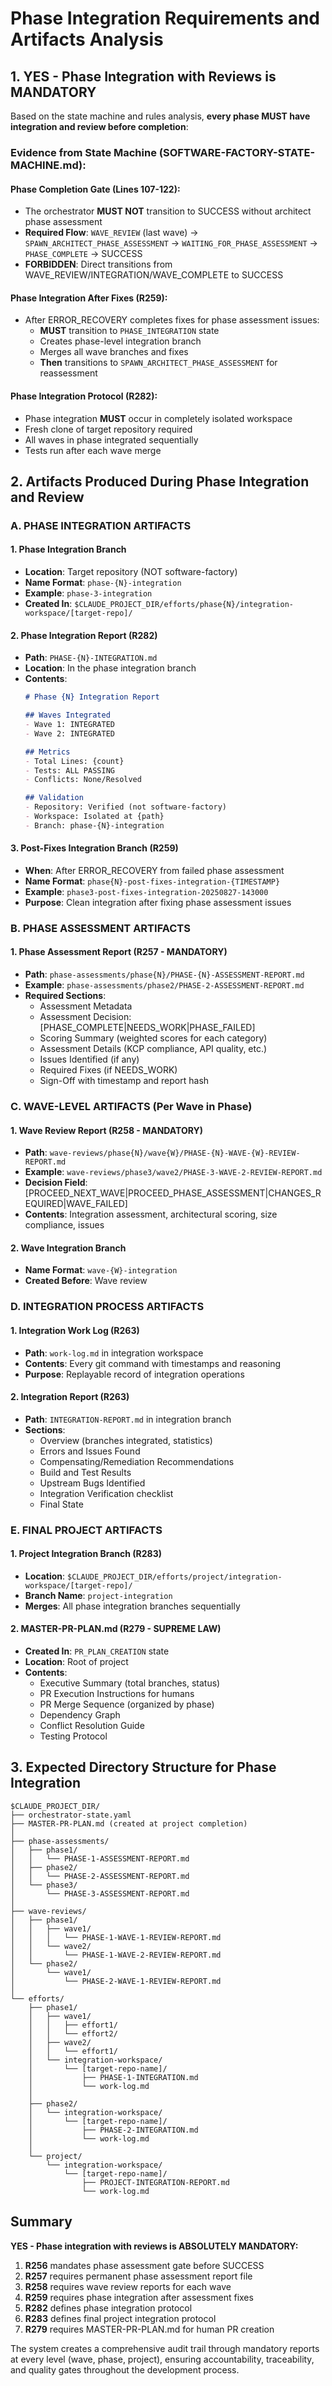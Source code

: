 # Phase Integration Requirements and Artifacts Analysis

## 1. **YES - Phase Integration with Reviews is MANDATORY**

Based on the state machine and rules analysis, **every phase MUST have integration and review before completion**:

### Evidence from State Machine (SOFTWARE-FACTORY-STATE-MACHINE.md):

#### Phase Completion Gate (Lines 107-122):
- The orchestrator **MUST NOT** transition to SUCCESS without architect phase assessment
- **Required Flow**: `WAVE_REVIEW` (last wave) → `SPAWN_ARCHITECT_PHASE_ASSESSMENT` → `WAITING_FOR_PHASE_ASSESSMENT` → `PHASE_COMPLETE` → SUCCESS
- **FORBIDDEN**: Direct transitions from WAVE_REVIEW/INTEGRATION/WAVE_COMPLETE to SUCCESS

#### Phase Integration After Fixes (R259):
- After ERROR_RECOVERY completes fixes for phase assessment issues:
  - **MUST** transition to `PHASE_INTEGRATION` state
  - Creates phase-level integration branch
  - Merges all wave branches and fixes
  - **Then** transitions to `SPAWN_ARCHITECT_PHASE_ASSESSMENT` for reassessment

#### Phase Integration Protocol (R282):
- Phase integration **MUST** occur in completely isolated workspace
- Fresh clone of target repository required
- All waves in phase integrated sequentially
- Tests run after each wave merge

## 2. **Artifacts Produced During Phase Integration and Review**

### A. PHASE INTEGRATION ARTIFACTS

#### 1. **Phase Integration Branch**
- **Location**: Target repository (NOT software-factory)
- **Name Format**: `phase-{N}-integration`
- **Example**: `phase-3-integration`
- **Created In**: `$CLAUDE_PROJECT_DIR/efforts/phase{N}/integration-workspace/[target-repo]/`

#### 2. **Phase Integration Report** (R282)
- **Path**: `PHASE-{N}-INTEGRATION.md`
- **Location**: In the phase integration branch
- **Contents**:
  ```markdown
  # Phase {N} Integration Report
  
  ## Waves Integrated
  - Wave 1: INTEGRATED
  - Wave 2: INTEGRATED
  
  ## Metrics
  - Total Lines: {count}
  - Tests: ALL PASSING
  - Conflicts: None/Resolved
  
  ## Validation
  - Repository: Verified (not software-factory)
  - Workspace: Isolated at {path}
  - Branch: phase-{N}-integration
  ```

#### 3. **Post-Fixes Integration Branch** (R259)
- **When**: After ERROR_RECOVERY from failed phase assessment
- **Name Format**: `phase{N}-post-fixes-integration-{TIMESTAMP}`
- **Example**: `phase3-post-fixes-integration-20250827-143000`
- **Purpose**: Clean integration after fixing phase assessment issues

### B. PHASE ASSESSMENT ARTIFACTS

#### 1. **Phase Assessment Report** (R257 - MANDATORY)
- **Path**: `phase-assessments/phase{N}/PHASE-{N}-ASSESSMENT-REPORT.md`
- **Example**: `phase-assessments/phase2/PHASE-2-ASSESSMENT-REPORT.md`
- **Required Sections**:
  - Assessment Metadata
  - Assessment Decision: [PHASE_COMPLETE|NEEDS_WORK|PHASE_FAILED]
  - Scoring Summary (weighted scores for each category)
  - Assessment Details (KCP compliance, API quality, etc.)
  - Issues Identified (if any)
  - Required Fixes (if NEEDS_WORK)
  - Sign-Off with timestamp and report hash

### C. WAVE-LEVEL ARTIFACTS (Per Wave in Phase)

#### 1. **Wave Review Report** (R258 - MANDATORY)
- **Path**: `wave-reviews/phase{N}/wave{W}/PHASE-{N}-WAVE-{W}-REVIEW-REPORT.md`
- **Example**: `wave-reviews/phase3/wave2/PHASE-3-WAVE-2-REVIEW-REPORT.md`
- **Decision Field**: [PROCEED_NEXT_WAVE|PROCEED_PHASE_ASSESSMENT|CHANGES_REQUIRED|WAVE_FAILED]
- **Contents**: Integration assessment, architectural scoring, size compliance, issues

#### 2. **Wave Integration Branch**
- **Name Format**: `wave-{W}-integration`
- **Created Before**: Wave review

### D. INTEGRATION PROCESS ARTIFACTS

#### 1. **Integration Work Log** (R263)
- **Path**: `work-log.md` in integration workspace
- **Contents**: Every git command with timestamps and reasoning
- **Purpose**: Replayable record of integration operations

#### 2. **Integration Report** (R263)
- **Path**: `INTEGRATION-REPORT.md` in integration branch
- **Sections**:
  - Overview (branches integrated, statistics)
  - Errors and Issues Found
  - Compensating/Remediation Recommendations
  - Build and Test Results
  - Upstream Bugs Identified
  - Integration Verification checklist
  - Final State

### E. FINAL PROJECT ARTIFACTS

#### 1. **Project Integration Branch** (R283)
- **Location**: `$CLAUDE_PROJECT_DIR/efforts/project/integration-workspace/[target-repo]/`
- **Branch Name**: `project-integration`
- **Merges**: All phase integration branches sequentially

#### 2. **MASTER-PR-PLAN.md** (R279 - SUPREME LAW)
- **Created In**: `PR_PLAN_CREATION` state
- **Location**: Root of project
- **Contents**:
  - Executive Summary (total branches, status)
  - PR Execution Instructions for humans
  - PR Merge Sequence (organized by phase)
  - Dependency Graph
  - Conflict Resolution Guide
  - Testing Protocol

## 3. **Expected Directory Structure for Phase Integration**

```
$CLAUDE_PROJECT_DIR/
├── orchestrator-state.yaml
├── MASTER-PR-PLAN.md (created at project completion)
│
├── phase-assessments/
│   ├── phase1/
│   │   └── PHASE-1-ASSESSMENT-REPORT.md
│   ├── phase2/
│   │   └── PHASE-2-ASSESSMENT-REPORT.md
│   └── phase3/
│       └── PHASE-3-ASSESSMENT-REPORT.md
│
├── wave-reviews/
│   ├── phase1/
│   │   ├── wave1/
│   │   │   └── PHASE-1-WAVE-1-REVIEW-REPORT.md
│   │   └── wave2/
│   │       └── PHASE-1-WAVE-2-REVIEW-REPORT.md
│   └── phase2/
│       └── wave1/
│           └── PHASE-2-WAVE-1-REVIEW-REPORT.md
│
└── efforts/
    ├── phase1/
    │   ├── wave1/
    │   │   ├── effort1/
    │   │   └── effort2/
    │   ├── wave2/
    │   │   └── effort1/
    │   └── integration-workspace/
    │       └── [target-repo-name]/
    │           ├── PHASE-1-INTEGRATION.md
    │           └── work-log.md
    │
    ├── phase2/
    │   └── integration-workspace/
    │       └── [target-repo-name]/
    │           ├── PHASE-2-INTEGRATION.md
    │           └── work-log.md
    │
    └── project/
        └── integration-workspace/
            └── [target-repo-name]/
                ├── PROJECT-INTEGRATION-REPORT.md
                └── work-log.md
```

## Summary

**YES - Phase integration with reviews is ABSOLUTELY MANDATORY:**

1. **R256** mandates phase assessment gate before SUCCESS
2. **R257** requires permanent phase assessment report file
3. **R258** requires wave review reports for each wave
4. **R259** requires phase integration after assessment fixes
5. **R282** defines phase integration protocol
6. **R283** defines final project integration protocol
7. **R279** requires MASTER-PR-PLAN.md for human PR creation

The system creates a comprehensive audit trail through mandatory reports at every level (wave, phase, project), ensuring accountability, traceability, and quality gates throughout the development process.